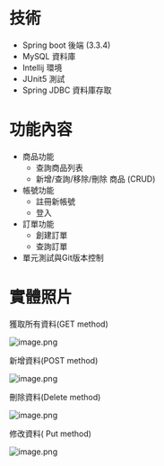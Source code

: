 # 技術

- Spring boot 後端 (3.3.4)
- MySQL 資料庫
- Intellij 環境
- JUnit5 測試
- Spring JDBC 資料庫存取

# 功能內容

- 商品功能
    - 查詢商品列表
    - 新增/查詢/移除/刪除 商品 (CRUD)
- 帳號功能
    - 註冊新帳號
    - 登入
- 訂單功能
    - 創建訂單
    - 查詢訂單
- 單元測試與Git版本控制

# 實體照片

獲取所有資料(GET method)

![image.png](https://drive.google.com/uc?id=1Pn8_wWoU37aWSGOiyzgqmwk4UT33WD87)

新增資料(POST method)

![image.png](https://prod-files-secure.s3.us-west-2.amazonaws.com/a8306191-4a20-49b0-b04a-45c08be877ad/2221fcba-dea8-405d-92e0-89ca91ee5cb5/image.png)

刪除資料(Delete method)

![image.png](https://prod-files-secure.s3.us-west-2.amazonaws.com/a8306191-4a20-49b0-b04a-45c08be877ad/55eeca9b-1d72-4a5f-bf78-b47cd0957b85/image.png)

修改資料( Put method)

![image.png](https://prod-files-secure.s3.us-west-2.amazonaws.com/a8306191-4a20-49b0-b04a-45c08be877ad/bfabe72c-76a4-440b-a4bc-be21ba93d06a/image.png)
